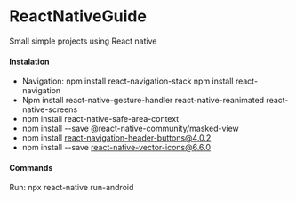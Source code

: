 # ReactNativeGuide
Small simple projects using React native

#### Instalation 
* Navigation: npm install react-navigation-stack npm install react-navigation
* Npm install react-native-gesture-handler react-native-reanimated react-native-screens
* npm install react-native-safe-area-context
* npm install --save @react-native-community/masked-view
* npm install react-navigation-header-buttons@4.0.2
* npm install --save react-native-vector-icons@6.6.0


#### Commands

Run: npx react-native run-android
